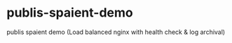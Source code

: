 # publis-spaient-demo
publis spaient demo (Load balanced nginx with health check &amp; log archival)
